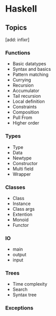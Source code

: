 
# Haskell

## Topics

[add: infixr]

### Functions

- Basic datatypes
- Syntax and basics
- Pattern matching
- Currying
- Recursion
- Accumulator
- Tail recursion
- Local definition
- Constraints
- Composition
- Pull From
- Higher order

### Types

- Type
- Data
- Newtype
- Constructor
- Multi field
- Wrapper

### Classes

- Class
- Instance
- Class args
- Extention
- Monoid
- Functor

### IO

- main
- output
- input

### Trees

- Time complexity
- Search
- Syntax tree

### Exceptions
